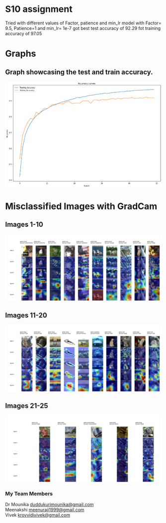 # S10 assignment

Tried with different values of Factor, patience and min_lr
model with Factor= 9.5, Patience=1 and min_lr= 1e-7 
got best test accuracy of 92.29 fot training accuracy of 97.05


# Graphs
## Graph showcasing the test and train accuracy.
![Image](https://github.com/DrVenkataRajeshKumar/S10/blob/master/accuracy%20graph.png)


# Misclassified Images with GradCam

## Images 1-10
![Image](https://github.com/DrVenkataRajeshKumar/S10/blob/master/gradcam1-10.png)

## Images 11-20
![Image](https://github.com/DrVenkataRajeshKumar/S10/blob/master/gradcam%2011-20.png)

## Images 21-25
![Image](https://github.com/DrVenkataRajeshKumar/S10/blob/master/gradcam21-25.png)


### My Team Members

Dr Mounika  duddukurimounika@gmail.com  
Meenakshi  meenuraji1999@gmail.com   
Vivek   krovvidivivek@gmail.com

